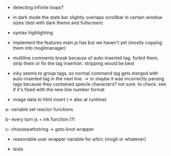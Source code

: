 





- detecting infinite loops?

- in dark mode the stats bar slightly overlaps scrollbar in certain window sizes
    (test with dark theme and fullscreen)

- syntax highlighting

- implement the features main.js has but we haven't yet (mostly copying
them into moglimanager)

- multiline comments break because of auto-inserted tag. forbid them, strip them
    or fix the tag insertion. stripping would be best

- inky seems to group tags, so normal command tag gets merged with
auto-inserted tag in the next line. -> or maybe it was incorrectly
parsing tags because they contained speicle characters? not sure. to check.
see if it's fixed with the new line number format

- image data to html insert (-> also at runtime)

a- variable set reactor functions

b- every turn js + ink function (?)

c- choosepathstring -> goto knot wrapper

- reasonable user wrapper variable for a/b/c (mogli or whatever)

- tests


